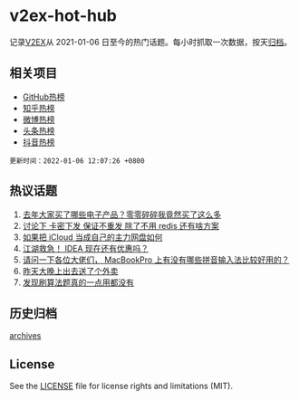 # v2ex-hot-hub

 记录[V2EX](https://www.v2ex.com/)从 2021-01-06 日至今的热门话题。每小时抓取一次数据，按天[归档](archives)。
 
 ## 相关项目

- [GitHub热榜](https://github.com/snaildev/github-hot-hub)
- [知乎热榜](https://github.com/snaildev/zhihu-hot-hub)
- [微博热榜](https://github.com/snaildev/weibo-hot-hub)
- [头条热榜](https://github.com/snaildev/toutiao-hot-hub)
- [抖音热榜](https://github.com/snaildev/douyin-hot-hub)


 `更新时间：2022-01-06 12:07:26 +0800`

## 热议话题

1. [去年大家买了哪些电子产品？零零碎碎我竟然买了这么多](https://www.v2ex.com/t/826379)
1. [讨论下 卡密下发 保证不重发 除了不用 redis 还有啥方案](https://www.v2ex.com/t/826349)
1. [如果把 iCloud 当成自己的主力网盘如何](https://www.v2ex.com/t/826449)
1. [江湖救急！ IDEA 现在还有优惠吗？](https://www.v2ex.com/t/826451)
1. [请问一下各位大佬们， MacBookPro 上有没有哪些拼音输入法比较好用的？](https://www.v2ex.com/t/826363)
1. [昨天大晚上出去送了个外卖](https://www.v2ex.com/t/826500)
1. [发现刷算法题真的一点用都没有](https://www.v2ex.com/t/826453)

## 历史归档

[archives](archives)

## License

See the [LICENSE](LICENSE) file for license rights and limitations (MIT).
